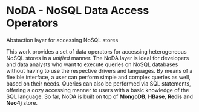 NoDA - NoSQL Data Access Operators
===
Abstaction layer for accessing NoSQL stores

This work provides a set of data operators for accessing heterogeneous NoSQL stores in a _unified_ manner.
The NoDA layer is ideal for developers and data analysts who want to execute queries on NoSQL databases without having to use the respective drivers and languages.
By means of a flexible interface, a user can perform simple and complex queries as well, based on their needs. Queries can also be performed via SQL statements, offering a cozy accessing manner to users with a basic knowledge of the SQL language.
So far, NoDA is built on top of **MongoDB**, **HBase**, **Redis** and **Neo4j** store. 

